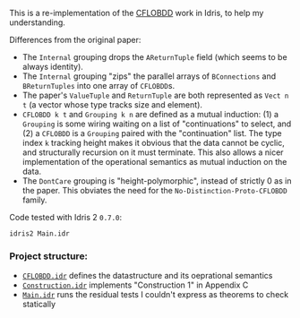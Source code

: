 This is a re-implementation of the [CFLOBDD](https://dl.acm.org/doi/10.1145/3651157) work in Idris,
to help my understanding.

Differences from the original paper:
* The `Internal` grouping drops the `AReturnTuple` field (which seems to be always identity).
* The `Internal` grouping "zips" the parallel arrays of `BConnections` and `BReturnTuples` into
  one array of `CFLOBDD`s.
* The paper's `ValueTuple` and `ReturnTuple` are both represented as `Vect n t`
  (a vector whose type tracks size and element).
* `CFLOBDD k t` and `Grouping k n` are defined as a mutual induction:
  (1) a `Grouping` is some wiring waiting on a list of "continuations" to select,
  and (2) a `CFLOBDD` is a `Grouping` paired with the "continuation" list.
  The type index `k` tracking height makes it obvious that the data cannot be cyclic,
  and structurally recursion on it must terminate.
  This also allows a nicer implementation of the operational semantics as mutual induction
  on the data.
* The `DontCare` grouping is "height-polymorphic", instead of strictly 0 as in the paper.
  This obviates the need for the `No-Distinction-Proto-CFLOBDD` family.

Code tested with Idris 2 `0.7.0`:
```
idris2 Main.idr
```

### Project structure:

* [`CFLOBDD.idr`](https://github.com/philnguyen/CFLOBDD/blob/main/src/CFLOBDD.idr) defines the datastructure and its oeprational semantics
* [`Construction.idr`](https://github.com/philnguyen/CFLOBDD/blob/main/src/Construction.idr) implements "Construction 1" in Appendix C
* [`Main.idr`](https://github.com/philnguyen/CFLOBDD/blob/main/src/Main.idr) runs the residual tests I couldn't express as theorems to check statically
